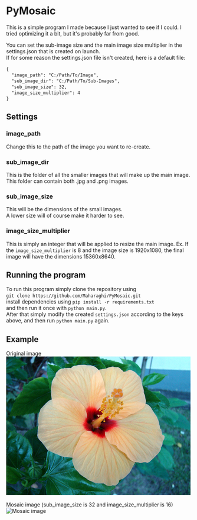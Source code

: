 # PyMosaic

This is a simple program I made because I just wanted to see if I could.
I tried optimizing it a bit, but it's probably far from good.

You can set the sub-image size and the main image size multiplier in the settings.json that is created on launch.  
If for some reason the settings.json file isn't created, here is a default file:
```
{
  "image_path": "C:/Path/To/Image",
  "sub_image_dir": "C:/Path/To/Sub-Images",
  "sub_image_size": 32,
  "image_size_multiplier": 4
}
```

## Settings

### image_path
Change this to the path of the image you want to re-create.

### sub_image_dir
This is the folder of all the smaller images that will make up the main image.  
This folder can contain both .jpg and .png images.

### sub_image_size
This will be the dimensions of the small images.  
A lower size will of course make it harder to see.

### image_size_multiplier
This is simply an integer that will be applied to resize the main image.
Ex. If the `image_size_multiplier` is 8 and the image size is 1920x1080, the final image will have the dimensions 15360x8640.

## Running the program
To run this program simply clone the repository using  
`git clone https://github.com/Maharaghi/PyMosaic.git`  
install dependencies using `pip install -r requirements.txt`  
and then run it once with `python main.py`.  
After that simply modify the created `settings.json` according to the keys above, and then run `python main.py` again.

## Example
Original image  
![Original image](example.jpg)

Mosaic image (sub_image_size is 32 and image_size_multiplier is 16)
![Mosaic image](example_16_32.png)
